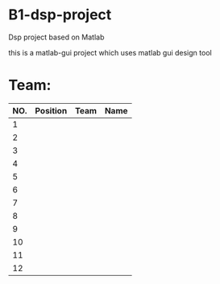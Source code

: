 # B1-dsp-project
Dsp project based on Matlab 

this is a matlab-gui project which uses matlab gui design tool



 Team:
=============================

| NO.    | Position     | Team               | Name                       |
| :----- | :----------: | :----------------: | :-------------------------:|
|  1     |              |                    |                            |
|  2     |              |                    |                            |
|    3    |              |                    |                            |
|   4     |              |                    |                            |
|   5    |              |                    |                            |
|   6     |              |                    |                            |
|   7     |              |                    |                            |
|   8    |              |                    |                            |
|   9     |              |                    |                            |
|   10     |              |                    |                            |
|   11    |              |                    |                            |
|   12    |              |                    |                            |
